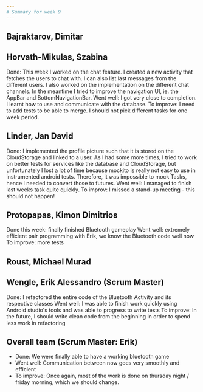 ```yaml
---
# Summary for week 9
---
```


## Bajraktarov, Dimitar


## Horvath-Mikulas, Szabina
Done: This week I worked on the chat feature. I created a new activity that fetches the users to chat with. I can also list last messages from the different users. I also worked on the implementation on the different chat channels. In the meantime I tried to improve the navigation UI, ie. the AppBar and BottomNavigationBar.
Went well: I got very close to completion. I learnt how to use and communicate with the database.
To improve: I need to add tests to be able to merge. I should not pick different tasks for one week period.

## Linder, Jan David
Done: 
I implemented the profile picture such that it is stored on the CloudStorage and linked to a user. As I had some more times, I tried to work on better tests for services like the database and CloudStorage, but unfortunately I lost a lot of time because mockito is really not easy to use in instrumented android tests. Therefore, it was impossible to mock Tasks, hence I needed to convert those to futures.
Went well: I managed to finish last weeks task quite quickly.
To improv: I missed a stand-up meeting - this should not happen!
## Protopapas, Kimon Dimitrios
Done this week: finally finished Bluetooth gameplay
Went well: extremely efficient pair programming with Erik, we know the Bluetooth code well now
To improve: more tests

## Roust, Michael Murad


## Wengle, Erik Alessandro (Scrum Master)
Done: I refactored the entire code of the Bluetooth Activity and its respective classes
Went well: I was able to finish work quickly using Android studio's tools and was able to progress to write tests
To improve: In the future, I should write clean code from the beginning in order to spend less work in refactoring

## Overall team (Scrum Master: Erik)
- Done: We were finally able to have a working bluetooth game
- Went well: Communication between now goes very smoothly and efficient
- To improve: Once again, most of the work is done on thursday night / friday morning, which we should change.
